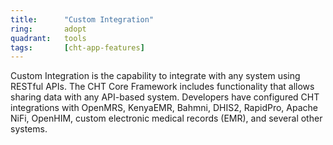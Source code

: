 ```yaml
---
title:      "Custom Integration"
ring:       adopt
quadrant:   tools
tags:       [cht-app-features]
---
```


Custom Integration is the capability to integrate with any system using RESTful APIs. 
The CHT Core Framework includes functionality that allows sharing data with any API-based system. Developers have configured CHT integrations with OpenMRS, KenyaEMR, Bahmni, DHIS2, RapidPro, Apache NiFi, OpenHIM, custom electronic medical records (EMR), and several other systems.